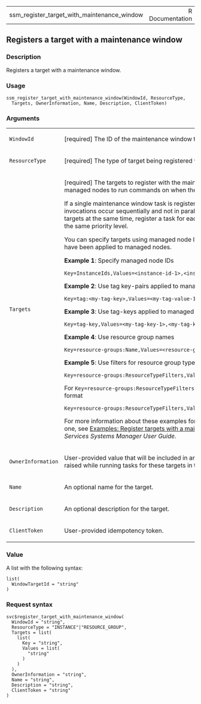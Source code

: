 <table style="width: 100%;">
<tbody>
<tr class="odd">
<td>ssm_register_target_with_maintenance_window</td>
<td style="text-align: right;">R Documentation</td>
</tr>
</tbody>
</table>

## Registers a target with a maintenance window

### Description

Registers a target with a maintenance window.

### Usage

    ssm_register_target_with_maintenance_window(WindowId, ResourceType,
      Targets, OwnerInformation, Name, Description, ClientToken)

### Arguments

<table>
<colgroup>
<col style="width: 35%" />
<col style="width: 65%" />
</colgroup>
<tbody>
<tr class="odd">
<td><code
id="ssm_register_target_with_maintenance_window_:_WindowId">WindowId</code></td>
<td><p>[required] The ID of the maintenance window the target should be
registered with.</p></td>
</tr>
<tr class="even">
<td><code
id="ssm_register_target_with_maintenance_window_:_ResourceType">ResourceType</code></td>
<td><p>[required] The type of target being registered with the
maintenance window.</p></td>
</tr>
<tr class="odd">
<td><code
id="ssm_register_target_with_maintenance_window_:_Targets">Targets</code></td>
<td><p>[required] The targets to register with the maintenance window.
In other words, the managed nodes to run commands on when the
maintenance window runs.</p>
<p>If a single maintenance window task is registered with multiple
targets, its task invocations occur sequentially and not in parallel. If
your task must run on multiple targets at the same time, register a task
for each target individually and assign each task the same priority
level.</p>
<p>You can specify targets using managed node IDs, resource group names,
or tags that have been applied to managed nodes.</p>
<p><strong>Example 1</strong>: Specify managed node IDs</p>
<p><code
style="white-space: pre;">⁠Key=InstanceIds,Values=&lt;instance-id-1&gt;,&lt;instance-id-2&gt;,&lt;instance-id-3&gt;⁠</code></p>
<p><strong>Example 2</strong>: Use tag key-pairs applied to managed
nodes</p>
<p><code
style="white-space: pre;">⁠Key=tag:&lt;my-tag-key&gt;,Values=&lt;my-tag-value-1&gt;,&lt;my-tag-value-2&gt;⁠</code></p>
<p><strong>Example 3</strong>: Use tag-keys applied to managed nodes</p>
<p><code
style="white-space: pre;">⁠Key=tag-key,Values=&lt;my-tag-key-1&gt;,&lt;my-tag-key-2&gt;⁠</code></p>
<p><strong>Example 4</strong>: Use resource group names</p>
<p><code
style="white-space: pre;">⁠Key=resource-groups:Name,Values=&lt;resource-group-name&gt;⁠</code></p>
<p><strong>Example 5</strong>: Use filters for resource group types</p>
<p><code
style="white-space: pre;">⁠Key=resource-groups:ResourceTypeFilters,Values=&lt;resource-type-1&gt;,&lt;resource-type-2&gt;⁠</code></p>
<p>For <code>Key=resource-groups:ResourceTypeFilters</code>, specify
resource types in the following format</p>
<p><code
style="white-space: pre;">⁠Key=resource-groups:ResourceTypeFilters,Values=AWS::EC2::INSTANCE,AWS::EC2::VPC⁠</code></p>
<p>For more information about these examples formats, including the best
use case for each one, see <a
href="https://docs.aws.amazon.com/systems-manager/latest/userguide/mw-cli-tutorial-targets-examples.html">Examples:
Register targets with a maintenance window</a> in the <em>Amazon Web
Services Systems Manager User Guide</em>.</p></td>
</tr>
<tr class="even">
<td><code
id="ssm_register_target_with_maintenance_window_:_OwnerInformation">OwnerInformation</code></td>
<td><p>User-provided value that will be included in any Amazon
CloudWatch Events events raised while running tasks for these targets in
this maintenance window.</p></td>
</tr>
<tr class="odd">
<td><code
id="ssm_register_target_with_maintenance_window_:_Name">Name</code></td>
<td><p>An optional name for the target.</p></td>
</tr>
<tr class="even">
<td><code
id="ssm_register_target_with_maintenance_window_:_Description">Description</code></td>
<td><p>An optional description for the target.</p></td>
</tr>
<tr class="odd">
<td><code
id="ssm_register_target_with_maintenance_window_:_ClientToken">ClientToken</code></td>
<td><p>User-provided idempotency token.</p></td>
</tr>
</tbody>
</table>

### Value

A list with the following syntax:

    list(
      WindowTargetId = "string"
    )

### Request syntax

    svc$register_target_with_maintenance_window(
      WindowId = "string",
      ResourceType = "INSTANCE"|"RESOURCE_GROUP",
      Targets = list(
        list(
          Key = "string",
          Values = list(
            "string"
          )
        )
      ),
      OwnerInformation = "string",
      Name = "string",
      Description = "string",
      ClientToken = "string"
    )
